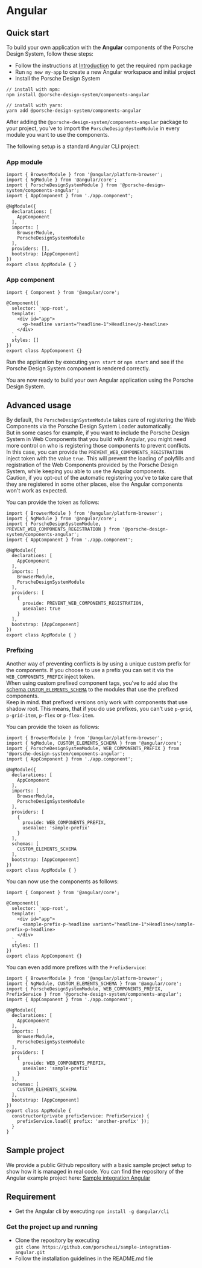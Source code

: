# Angular

## Quick start
To build your own application with the **Angular** components of the Porsche Design System, follow these steps:

* Follow the instructions at [Introduction](#/start-coding/introduction) to get the required npm package
* Run `ng new my-app` to create a new Angular workspace and initial project
* Install the Porsche Design System

```shell script
// install with npm:
npm install @porsche-design-system/components-angular

// install with yarn:
yarn add @porsche-design-system/components-angular
```

After adding the `@porsche-design-system/components-angular` package to your project,
you've to import the `PorscheDesignSystemModule` in every module you want to use the components.

The following setup is a standard Angular CLI project: 

### App module
```tsx
import { BrowserModule } from '@angular/platform-browser';
import { NgModule } from '@angular/core';
import { PorscheDesignSystemModule } from '@porsche-design-system/components-angular';
import { AppComponent } from './app.component';

@NgModule({
  declarations: [
    AppComponent
  ],
  imports: [
    BrowserModule,
    PorscheDesignSystemModule
  ],
  providers: [],
  bootstrap: [AppComponent]
})
export class AppModule { }

``` 

### App component
```tsx
import { Component } from '@angular/core';

@Component({
  selector: 'app-root',
  template: `
    <div id="app">
      <p-headline variant="headline-1">Headline</p-headline>
    </div>
  `,
  styles: []
})
export class AppComponent {}
```
Run the application by executing `yarn start` or `npm start` and see if the Porsche Design System component is rendered correctly.

You are now ready to build your own Angular application using the Porsche Design System.

## Advanced usage
By default, the `PorscheDesignSystemModule` takes care of registering the Web Components via the Porsche Design
System Loader automatically.  
But in some cases for example, if you want to include the Porsche Design System in Web Components that
you build with Angular, you might need more control on who is registering those components to prevent
conflicts. In this case, you can provide the `PREVENT_WEB_COMPONENTS_REGISTRATION` inject token with the
value `true`. This will prevent the loading of polyfills and registration of the Web Components provided
by the Porsche Design System, while keeping you able to use the Angular components.  
Caution, if you opt-out of the automatic registering you've to take care that they are registered in some
other places, else the Angular components won't work as expected.

You can provide the token as follows:
```tsx
import { BrowserModule } from '@angular/platform-browser';
import { NgModule } from '@angular/core';
import { PorscheDesignSystemModule, PREVENT_WEB_COMPONENTS_REGISTRATION } from '@porsche-design-system/components-angular';
import { AppComponent } from './app.component';

@NgModule({
  declarations: [
    AppComponent
  ],
  imports: [
    BrowserModule,
    PorscheDesignSystemModule
  ],
  providers: [
    {
      provide: PREVENT_WEB_COMPONENTS_REGISTRATION,
      useValue: true
    }
  ],
  bootstrap: [AppComponent]
})
export class AppModule { }
```

### Prefixing
Another way of preventing conflicts is by using a unique custom prefix for the components.
If you choose to use a prefix you can set it via the `WEB_COMPONENTS_PREFIX` inject token.  
When using custom prefixed component tags, you've to add also the
[schema `CUSTOM_ELEMENTS_SCHEMA`](https://angular.io/api/core/CUSTOM_ELEMENTS_SCHEMA)
to the modules that use the prefixed components.  
Keep in mind. that prefixed versions only work with components that use shadow root. This means, that if you
do use prefixes, you can't use `p-grid`, `p-grid-item`, `p-flex` or `p-flex-item`.

You can provide the token as follows:
```tsx
import { BrowserModule } from '@angular/platform-browser';
import { NgModule, CUSTOM_ELEMENTS_SCHEMA } from '@angular/core';
import { PorscheDesignSystemModule, WEB_COMPONENTS_PREFIX } from '@porsche-design-system/components-angular';
import { AppComponent } from './app.component';

@NgModule({
  declarations: [
    AppComponent
  ],
  imports: [
    BrowserModule,
    PorscheDesignSystemModule
  ],
  providers: [
    {
      provide: WEB_COMPONENTS_PREFIX,
      useValue: 'sample-prefix'
    }
  ],
  schemas: [
    CUSTOM_ELEMENTS_SCHEMA
  ],
  bootstrap: [AppComponent]
})
export class AppModule { }
```

You can now use the components as follows:

```tsx
import { Component } from '@angular/core';

@Component({
  selector: 'app-root',
  template: `
    <div id="app">
      <sample-prefix-p-headline variant="headline-1">Headline</sample-prefix-p-headline>
    </div>
  `,
  styles: []
})
export class AppComponent {}
```

You can even add more prefixes with the `PrefixService`:
```tsx
import { BrowserModule } from '@angular/platform-browser';
import { NgModule, CUSTOM_ELEMENTS_SCHEMA } from '@angular/core';
import { PorscheDesignSystemModule, WEB_COMPONENTS_PREFIX, PrefixService } from '@porsche-design-system/components-angular';
import { AppComponent } from './app.component';

@NgModule({
  declarations: [
    AppComponent
  ],
  imports: [
    BrowserModule,
    PorscheDesignSystemModule
  ],
  providers: [
    {
      provide: WEB_COMPONENTS_PREFIX,
      useValue: 'sample-prefix'
    }
  ],
  schemas: [
    CUSTOM_ELEMENTS_SCHEMA
  ],
  bootstrap: [AppComponent]
})
export class AppModule {
  constructor(private prefixService: PrefixService) {
    prefixService.load({ prefix: 'another-prefix' });
  }
}
```

## Sample project
We provide a public Github repository with a basic sample project setup to show how it is managed in real code.
You can find the repository of the Angular example project here: [Sample integration Angular](https://github.com/porscheui/sample-integration-angular)

## Requirement
* Get the Angular cli by executing `npm install -g @angular/cli`

### Get the project up and running
* Clone the repository by executing  
`git clone https://github.com/porscheui/sample-integration-angular.git`
* Follow the installation guidelines in the README.md file
